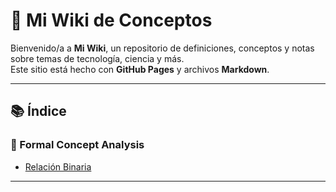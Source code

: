 # 🧠 Mi Wiki de Conceptos

Bienvenido/a a **Mi Wiki**, un repositorio de definiciones, conceptos y notas sobre temas de tecnología, ciencia y más.  
Este sitio está hecho con **GitHub Pages** y archivos **Markdown**.

---

## 📚 Índice



### 🔹 Formal Concept Analysis
- [Relación Binaria](./definiciones/binary_relation.md)

---

